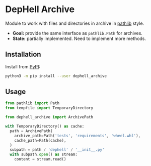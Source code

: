 # DepHell Archive

Module to work with files and directories in archive in [pathlib](https://docs.python.org/3/library/pathlib.html) style.

* **Goal:** provide the same interface as `pathlib.Path` for archives.
* **State:** partially implemented. Need to implement more methods.

## Installation

Install from [PyPI](https://pypi.org/project/dephell-archive/):

```bash
python3 -m pip install --user dephell_archive
```

## Usage

```python
from pathlib import Path
from tempfile import TemporaryDirectory

from dephell_archive import ArchivePath

with TemporaryDirectory() as cache:
  path = ArchivePath(
    archive_path=Path('tests', 'requirements', 'wheel.whl'),
    cache_path=Path(cache),
  )
  subpath = path / 'dephell' / '__init__.py'
  with subpath.open() as stream:
    content = stream.read()
```
